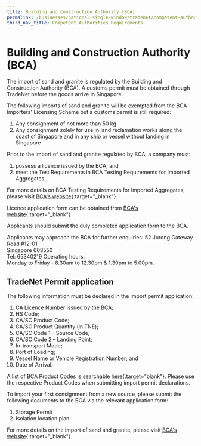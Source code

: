 ```yaml
---
title: Building and Construction Authority (BCA)
permalink: /businesses/national-single-window/tradenet/competent-authorities-requirements/BCA/
third_nav_title: Competent Authorities Requirements
---
```

# Building and Construction Authority (BCA)

The import of sand and granite is regulated by the Building and Construction Authority (BCA). A customs permit must be obtained through TradeNet before the goods arrive in Singapore.

The following imports of sand and granite will be exempted from the BCA Importers' Licensing Scheme but a customs permit is still required:

1.  Any consignment of not more than 50 kg
2.  Any consignment solely for use in land reclamation works along the coast of Singapore and in any ship or vessel without landing in Singapore

Prior to the import of sand and granite regulated by BCA, a company must:

1.  possess a licence issued by the BCA; and
2.  meet the Test Requirements in BCA Testing Requirements for Imported Aggregates.

For more details on BCA Testing Requirements for Imported Aggregates, please visit  [BCA's website](https://www.bca.gov.sg/importerslicensing/samplingevaluation.html){:target="_blank"}.

Licence application form can be obtained from [BCA's website](http://www.bca.gov.sg/ImportersLicensing/Importerslicensing.html){:target="_blank"}

Applicants should submit the duly completed application form to the BCA.

Applicants may approach the BCA for further enquiries:
52 Jurong Gateway Road #12-01  
    Singapore 608550  
    Tel: 65340219
    Operating hours:  
    Monday to Friday - 8.30am to 12.30pm & 1.30pm to 5.00pm.
		
## TradeNet Permit application  
  
The following information must be declared in the import permit application:

1.  CA Licence Number issued by the BCA;
2.  HS Code;
3.  CA/SC Product Code;
4.  CA/SC Product Quantity (in TNE);
5.  CA/SC Code 1 – Source Code;
6.  CA/SC Code 2 – Landing Point;
7.  In-transport Mode;
8.  Port of Loading;
9.  Vessel Name or Vehicle Registration Number; and
10.  Date of Arrival.

A list of BCA Product Codes is searchable [here](https://www.tradenet.gov.sg/tradenet/portlets/search/searchHSCA/searchInitHSCA.do){:target="blank"}. Please use the respective Product Codes when submitting import permit declarations.

To import your first consignment from a new source, please submit the following documents to the BCA via the relevant application form:

1.  Storage Permit
2.  Isolation location plan

For more details on the import of sand and granite, please visit [BCA's website](http://www.bca.gov.sg/ImportersLicensing/Importerslicensing.html){:target="_blank"}.